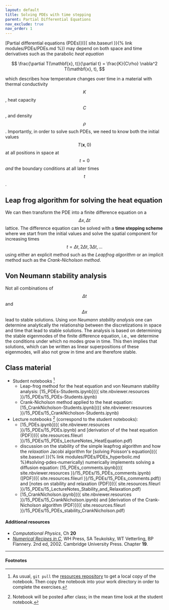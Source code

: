 ```yaml
---
layout: default
title: Solving PDEs with time stepping
parent: Partial Differential Equations
nav_exclude: true
nav_order: 1
---
```


[Partial differential equations (PDEs)]({{ site.baseurl }}{% link
modules/PDEs/PDEs.md %}) may depend on both space and time
derivatives such as the parabolic *heat equation*

$$
\frac{\partial T(\mathbf{x}, t)}{\partial t} = \frac{K}{C\rho} \nabla^2 T(\mathbf{x}, t),
$$

which describes how temperature changes over time in a material with
thermal conductivity $$K$$, heat capacity $$C$$, and density
$$\rho$$. Importantly, in order to solve such PDEs, we need to know
both the initial values $$T(\mathbf{x}, 0)$$ at all positions in space
at $$t=0$$ *and* the boundary conditions at all later times $$t$$.

## Leap frog algorithm for solving the heat equation

We can then transform the PDE into a finite difference equation on a
$$\Delta x, \Delta t$$ lattice. The difference equation can be solved
with a **time stepping scheme** where we start from the initial values
and solve the spatial component for increasing times $$t = \Delta t,
2\Delta t, 3\Delta t, \dots$$ using either an explicit method such as
the *Leapfrog algorithm* or an implicit method such as the
*Crank-Nicholson method*.

## Von Neumann stability analysis

Not all combinations of $$\Delta t$$ and $$\Delta x$$ lead to stable
solutions. Using *von Neumann stability analysis* one can determine
analytically the relationship between the discretizations in space and
time that lead to stable solutions. The analysis is based on
determining the stable eigenmodes of the finite difference equation,
i.e., we determine the conditions under which no modes grow in
time. This then implies that solutions, which can be written as linear
superpositions of these eigenmodes, will also not grow in time and are
therefore stable.

## Class material

* Student notebooks [^1]
  * Leap-frog method for the heat equation and von Neumann stability
    analysis:
    [15_PDEs-Students.ipynb]({{ site.nbviewer.resources }}/15_PDEs/15_PDEs-Students.ipynb)
  * Crank-Nicholson method applied to the heat equation:
    [15_CrankNicholson-Students.ipynb]({{ site.nbviewer.resources }}/15_PDEs/15_CrankNicholson-Students.ipynb)
* Lecture notebooks [^2] (correspond to the student notebooks):
  * [15_PDEs.ipynb]({{ site.nbviewer.resources }}/15_PDEs/15_PDEs.ipynb)
    and [derivation of of the heat equation
    (PDF)]({{ site.resources.fileurl }}/15_PDEs/15_PDEs_LectureNotes_HeatEquation.pdf)
  * discussion on the stability of the simple leapfrog algorithm and
    how the *relaxation* Jacobi algorithm for [solving Poisson's
    equation]({{ site.baseurl }}{% link modules/PDEs/PDEs_hyperbolic.md
    %}#solving-pdes-numerically) numerically implements solving a
    diffusion equation: [15_PDEs_comments.ipynb]({{
    site.nbviewer.resources }}/15_PDEs/15_PDEs_comments.ipynb)
    ([PDF]({{ site.resources.fileurl }}/15_PDEs/15_PDEs_comments.pdf))
    and [notes on stability and relaxation (PDF)]({{
    site.resources.fileurl
    }}/15_PDEs/15_LectureNotes_Stability_and_Relaxation.pdf)
  * [15_CrankNicholson.ipynb]({{ site.nbviewer.resources }}/15_PDEs/15_CrankNicholson.ipynb)
    and [derivation of the Crank-Nicholson algorithm (PDF)]({{
    site.resources.fileurl }}/15_PDEs/15_PDEs_stability_CrankNicholson.pdf)

#### Additional resources  ####

* _Computational Physics_, Ch **20**
* _[Numerical Recipes in C](http://apps.nrbook.com/c/index.html)_, WH
  Press, SA Teukolsky, WT Vetterling, BP Flannery. 2nd
  ed, 2002. Cambridge University Press. Chapter **19**.


--------

#### Footnotes

[^1]: As usual, `git pull` the
      [resources repository]({{site.resources.url}})
      to get a local copy of the notebook. Then copy the notebook into
      your work directory in order to complete the exercises.

[^2]: Notebook will be posted after class; in the mean time look at the
      student notebook.
